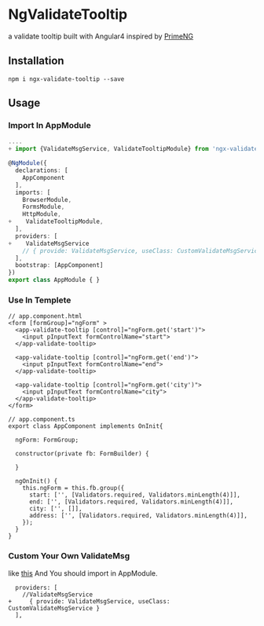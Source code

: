 # NgValidateTooltip
a validate tooltip built with Angular4 inspired by [PrimeNG](https://github.com/primefaces/primeng/blob/master/components/tooltip/tooltip.ts)

## Installation

`npm i ngx-validate-tooltip --save`

## Usage

### Import In AppModule

```typescript
....
+ import {ValidateMsgService, ValidateTooltipModule} from 'ngx-validate-tooltip';

@NgModule({
  declarations: [
    AppComponent
  ],
  imports: [
    BrowserModule,
    FormsModule,
    HttpModule,
+    ValidateTooltipModule,
  ],
  providers: [
+    ValidateMsgService
    // { provide: ValidateMsgService, useClass: CustomValidateMsgService }
  ],
  bootstrap: [AppComponent]
})
export class AppModule { }

```

### Use In Templete

```
// app.component.html
<form [formGroup]="ngForm" >
  <app-validate-tooltip [control]="ngForm.get('start')">
    <input pInputText formControlName="start">
  </app-validate-tooltip>

  <app-validate-tooltip [control]="ngForm.get('end')">
    <input pInputText formControlName="end">
  </app-validate-tooltip>

  <app-validate-tooltip [control]="ngForm.get('city')">
    <input pInputText formControlName="city">
  </app-validate-tooltip>
</form>

```
```
// app.component.ts
export class AppComponent implements OnInit{

  ngForm: FormGroup;

  constructor(private fb: FormBuilder) {

  }

  ngOnInit() {
    this.ngForm = this.fb.group({
      start: ['', [Validators.required, Validators.minLength(4)]],
      end: ['', [Validators.required, Validators.minLength(4)]],
      city: ['', []],
      address: ['', [Validators.required, Validators.minLength(4)]],
    });
  }
}

```

### Custom Your Own ValidateMsg

like [this](https://github.com/CK110/ngx-validate-tooltip/blob/master/src/app/custom-validate-msg.service.ts) And You should import in AppModule.

```
  providers: [
    //ValidateMsgService
+     { provide: ValidateMsgService, useClass: CustomValidateMsgService }
  ],

```



